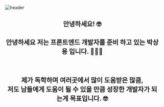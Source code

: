 ![header](https://capsule-render.vercel.app/api?type=wave&color=auto&height=300&section=header&text=Sang%20Yong&fontSize=90)
<h2 align="center"> 안녕하세요! 🤓 </h2>    

<h2 align="center">
안녕하세요 저는 프론트엔드 개발자를 준비 하고 있는 박상용 입니다. 🧑🏻‍💻
</h2>

</br>

<h2 align="center">
제가 독학하며 여러곳에서 많이 도움받은 많큼,</br> 저도 남들에게 도움이 될 수 있을 만큼 성장한 개발자가 되는게 목표입니다. 🤓
</h2>


